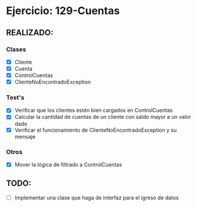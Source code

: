 # Ejercicio: 129-Cuentas

## REALIZADO:

### Clases
- [x] Cliente
- [x] Cuenta
- [x] ControlCuentas
- [x] ClienteNoEncontradoException

### Test's
- [x] Verificar que los clientes estén bien cargados en ControlCuentas
- [x] Calcular la cantidad de cuentas de un cliente con saldo mayor a un valor dado
- [x] Verificar el funcionamiento de ClienteNoEncontradoException y su mensaje

### Otros
- [x] Mover la lógica de filtrado a ControlCuentas

## TODO:
- [ ] Implementar una clase que haga de interfaz para el igreso de datos

